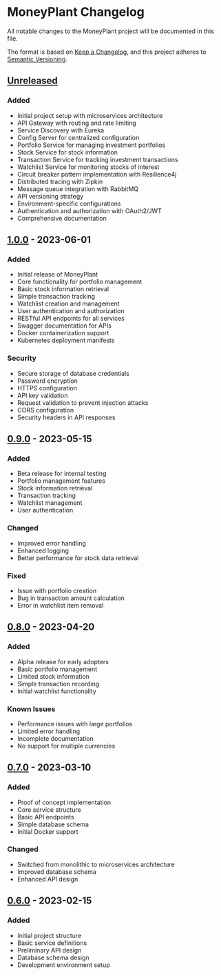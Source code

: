 # MoneyPlant Changelog

All notable changes to the MoneyPlant project will be documented in this file.

The format is based on [Keep a Changelog](https://keepachangelog.com/en/1.0.0/),
and this project adheres to [Semantic Versioning](https://semver.org/spec/v2.0.0.html).

## [Unreleased]

### Added
- Initial project setup with microservices architecture
- API Gateway with routing and rate limiting
- Service Discovery with Eureka
- Config Server for centralized configuration
- Portfolio Service for managing investment portfolios
- Stock Service for stock information
- Transaction Service for tracking investment transactions
- Watchlist Service for monitoring stocks of interest
- Circuit breaker pattern implementation with Resilience4j
- Distributed tracing with Zipkin
- Message queue integration with RabbitMQ
- API versioning strategy
- Environment-specific configurations
- Authentication and authorization with OAuth2/JWT
- Comprehensive documentation

## [1.0.0] - 2023-06-01

### Added
- Initial release of MoneyPlant
- Core functionality for portfolio management
- Basic stock information retrieval
- Simple transaction tracking
- Watchlist creation and management
- User authentication and authorization
- RESTful API endpoints for all services
- Swagger documentation for APIs
- Docker containerization support
- Kubernetes deployment manifests

### Security
- Secure storage of database credentials
- Password encryption
- HTTPS configuration
- API key validation
- Request validation to prevent injection attacks
- CORS configuration
- Security headers in API responses

## [0.9.0] - 2023-05-15

### Added
- Beta release for internal testing
- Portfolio management features
- Stock information retrieval
- Transaction tracking
- Watchlist management
- User authentication

### Changed
- Improved error handling
- Enhanced logging
- Better performance for stock data retrieval

### Fixed
- Issue with portfolio creation
- Bug in transaction amount calculation
- Error in watchlist item removal

## [0.8.0] - 2023-04-20

### Added
- Alpha release for early adopters
- Basic portfolio management
- Limited stock information
- Simple transaction recording
- Initial watchlist functionality

### Known Issues
- Performance issues with large portfolios
- Limited error handling
- Incomplete documentation
- No support for multiple currencies

## [0.7.0] - 2023-03-10

### Added
- Proof of concept implementation
- Core service structure
- Basic API endpoints
- Simple database schema
- Initial Docker support

### Changed
- Switched from monolithic to microservices architecture
- Improved database schema
- Enhanced API design

## [0.6.0] - 2023-02-15

### Added
- Initial project structure
- Basic service definitions
- Preliminary API design
- Database schema design
- Development environment setup

[Unreleased]: https://github.com/yourusername/money-plant/compare/v1.0.0...HEAD
[1.0.0]: https://github.com/yourusername/money-plant/compare/v0.9.0...v1.0.0
[0.9.0]: https://github.com/yourusername/money-plant/compare/v0.8.0...v0.9.0
[0.8.0]: https://github.com/yourusername/money-plant/compare/v0.7.0...v0.8.0
[0.7.0]: https://github.com/yourusername/money-plant/compare/v0.6.0...v0.7.0
[0.6.0]: https://github.com/yourusername/money-plant/releases/tag/v0.6.0